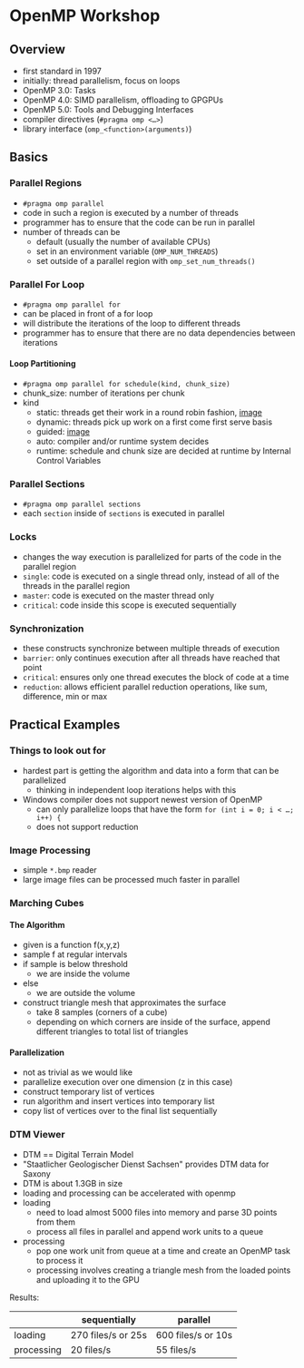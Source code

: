 # OpenMP Workshop

## Overview

-   first standard in 1997
-   initially: thread parallelism, focus on loops
-   OpenMP 3.0: Tasks
-   OpenMP 4.0: SIMD parallelism, offloading to GPGPUs
-   OpenMP 5.0: Tools and Debugging Interfaces
-   compiler directives (`#pragma omp <…>`)
-   library interface (`omp_<function>(arguments)`)

## Basics

### Parallel Regions

-   `#pragma omp parallel`
-   code in such a region is executed by a number of threads
-   programmer has to ensure that the code can be run in parallel
-   number of threads can be
    -   default (usually the number of available CPUs)
    -   set in an environment variable (`OMP_NUM_THREADS`)
    -   set outside of a parallel region with `omp_set_num_threads()`

### Parallel For Loop

-   `#pragma omp parallel for`
-   can be placed in front of a for loop
-   will distribute the iterations of the loop to different threads
-   programmer has to ensure that there are no data dependencies between iterations

#### Loop Partitioning

-   `#pragma omp parallel for schedule(kind, chunk_size)`
-   chunk_size: number of iterations per chunk
-   kind
    -   static: threads get their work in a round robin fashion, [image](static_scheduling.png)
    -   dynamic: threads pick up work on a first come first serve basis
    -   guided: [image](guided_scheduling.png)
    -   auto: compiler and/or runtime system decides
    -   runtime: schedule and chunk size are decided at runtime by Internal Control Variables

### Parallel Sections

-   `#pragma omp parallel sections`
-   each `section` inside of `sections` is executed in parallel

### Locks

-   changes the way execution is parallelized for parts of the code in the parallel region
-   `single`: code is executed on a single thread only, instead of all of the threads in the parallel region
-   `master`: code is executed on the master thread only
-   `critical`: code inside this scope is executed sequentially

### Synchronization

-   these constructs synchronize between multiple threads of execution
-   `barrier`: only continues execution after all threads have reached that point
-   `critical`: ensures only one thread executes the block of code at a time
-   `reduction`: allows efficient parallel reduction operations, like sum, difference, min or max

## Practical Examples

### Things to look out for

-   hardest part is getting the algorithm and data into a form that can be parallelized
    -   thinking in independent loop iterations helps with this
-   Windows compiler does not support newest version of OpenMP
    -   can only parallelize loops that have the form `for (int i = 0; i < …; i++) {`
    -   does not support reduction

### Image Processing

-   simple `*.bmp` reader
-   large image files can be processed much faster in parallel

### Marching Cubes

#### The Algorithm

-   given is a function f(x,y,z)
-   sample f at regular intervals
-   if sample is below threshold
    -   we are inside the volume
-   else
    -   we are outside the volume
-   construct triangle mesh that approximates the surface
    -   take 8 samples (corners of a cube)
    -   depending on which corners are inside of the surface, append different triangles to total list of triangles

#### Parallelization

-   not as trivial as we would like
-   parallelize execution over one dimension (z in this case)
-   construct temporary list of vertices
-   run algorithm and insert vertices into temporary list
-   copy list of vertices over to the final list sequentially

### DTM Viewer

-   DTM == Digital Terrain Model
-   "Staatlicher Geologischer Dienst Sachsen" provides DTM data for Saxony
-   DTM is about 1.3GB in size
-   loading and processing can be accelerated with openmp
-   loading
    -   need to load almost 5000 files into memory and parse 3D points from them
    -   process all files in parallel and append work units to a queue
-   processing
    -   pop one work unit from queue at a time and create an OpenMP task to process it
    -   processing involves creating a triangle mesh from the loaded points and uploading it to the GPU

Results:

|            | sequentially       | parallel           |
| ---------- | ------------------ | ------------------ |
| loading    | 270 files/s or 25s | 600 files/s or 10s |
| processing | 20 files/s         | 55 files/s         |
